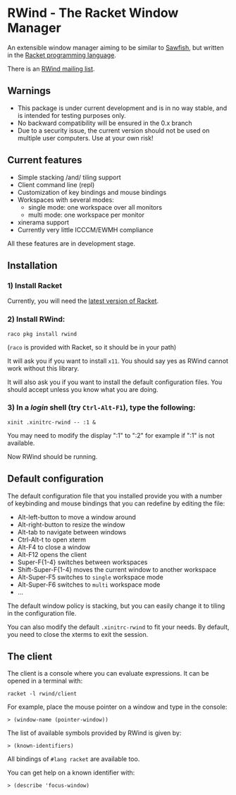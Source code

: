 # RWind - The Racket Window Manager

An extensible window manager aiming to be similar to [Sawfish](http://sawfish.wikia.com), but written in the [Racket programming language](http://www.racket-lang.org).

There is an [RWind mailing list](https://groups.google.com/forum/?fromgroups#!forum/rwind).


## Warnings

* This package is under current development and is in no way stable, and
  is intended for testing purposes only.
* No backward compatibility will be ensured in the 0.x branch
* Due to a security issue, the current version should not be used on multiple
  user computers. Use at your own risk!


## Current features

* Simple stacking /and/ tiling support
* Client command line (repl)
* Customization of key bindings and mouse bindings
* Workspaces with several modes:
    - single mode: one workspace over all monitors
    - multi mode: one workspace per monitor
* xinerama support
* Currently very little ICCCM/EWMH compliance

All these features are in development stage.

## Installation

### 1) Install Racket
<!-- [Racket](http://www.racket-lang.org) -->

Currently, you will need the [latest version of Racket](http://plt.eecs.northwestern.edu/snapshots/).

### 2) Install RWind:
```shell
raco pkg install rwind
```
(`raco` is provided with Racket, so it should be in your path)

It will ask you if you want to install `x11`. You should say yes as RWind cannot work without this library.

It will also ask you if you want to install the default configuration files.
You should accept unless you know what you are doing.

### 3) In a _login_ shell (try `Ctrl-Alt-F1`), type the following:
```shell
xinit .xinitrc-rwind -- :1 &
```

You may need to modify the display ":1" to ":2" for example if ":1" is not
available.

Now RWind should be running.

## Default configuration

The default configuration file that you installed provide you with a number of keybinding and mouse bindings
that you can redefine by editing the file:
 - Alt-left-button to move a window around
 - Alt-right-button to resize the window
 - Alt-tab to navigate between windows
 - Ctrl-Alt-t to open xterm
 - Alt-F4 to close a window
 - Alt-F12 opens the client
 - Super-F{1-4} switches between workspaces
 - Shift-Super-F{1-4} moves the current window to another workspace
 - Alt-Super-F5 switches to `single` workspace mode
 - Alt-Super-F6 switches to `multi` workspace mode
 - ...

The default window policy is stacking, but you can easily change it to tiling
in the configuration file.

You can also modify the default `.xinitrc-rwind` to fit your needs.
By default, you need to close the xterms to exit the session.


<!--
### Installation for use in lightdm/gdm

Do steps 1-4) of the installation above.

1) In RWind's directory, compile and install the executable with:
```shell
raco exe main.rkt && sudo cp rwind /usr/bin
```

2) Copy the provided file rwind.desktop to /usr/share/xsessions/rwind.desktop

3) Close your session, choose RWind in the session menu and open your session.
-->

## The client

The client is a console where you can evaluate expressions.
It can be opened in a terminal with:
```shell
racket -l rwind/client
```

For example, place the mouse pointer on a window and type in the console:
```racket
> (window-name (pointer-window))
```

The list of available symbols provided by RWind is given by:
```racket
> (known-identifiers)
```

All bindings of `#lang racket` are available too.

You can get help on a known identifier with:
```racket
> (describe 'focus-window)
```

